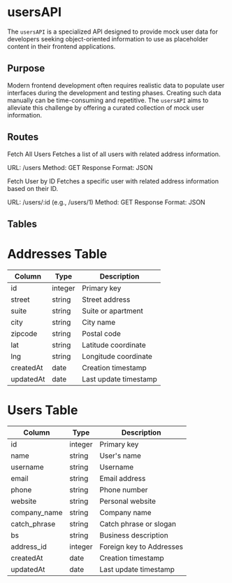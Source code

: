 # usersAPI

The `usersAPI` is a specialized API designed to provide mock user data for developers seeking object-oriented information to use as placeholder content in their frontend applications.

## Purpose

Modern frontend development often requires realistic data to populate user interfaces during the development and testing phases. Creating such data manually can be time-consuming and repetitive. The `usersAPI` aims to alleviate this challenge by offering a curated collection of mock user information.

## Routes

Fetch All Users
Fetches a list of all users with related address information.

URL: /users
Method: GET
Response Format: JSON

Fetch User by ID
Fetches a specific user with related address information based on their ID.

URL: /users/:id (e.g., /users/1)
Method: GET
Response Format: JSON

## Tables

# Addresses Table

| Column    | Type    | Description           |
| --------- | ------- | --------------------- |
| id        | integer | Primary key           |
| street    | string  | Street address        |
| suite     | string  | Suite or apartment    |
| city      | string  | City name             |
| zipcode   | string  | Postal code           |
| lat       | string  | Latitude coordinate   |
| lng       | string  | Longitude coordinate  |
| createdAt | date    | Creation timestamp    |
| updatedAt | date    | Last update timestamp |

# Users Table

| Column       | Type    | Description              |
| ------------ | ------- | ------------------------ |
| id           | integer | Primary key              |
| name         | string  | User's name              |
| username     | string  | Username                 |
| email        | string  | Email address            |
| phone        | string  | Phone number             |
| website      | string  | Personal website         |
| company_name | string  | Company name             |
| catch_phrase | string  | Catch phrase or slogan   |
| bs           | string  | Business description     |
| address_id   | integer | Foreign key to Addresses |
| createdAt    | date    | Creation timestamp       |
| updatedAt    | date    | Last update timestamp    |
